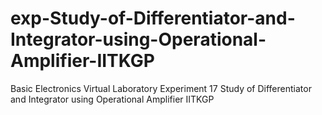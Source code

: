 # exp-Study-of-Differentiator-and-Integrator-using-Operational-Amplifier-IITKGP
Basic Electronics Virtual Laboratory Experiment 17 Study of Differentiator and Integrator using Operational Amplifier IITKGP
